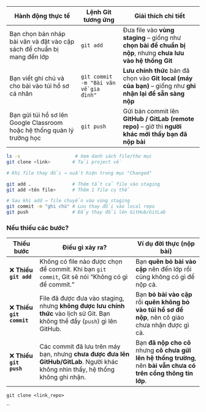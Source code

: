 
| **Hành động thực tế**                                                   | **Lệnh Git tương ứng**                | **Giải thích chi tiết**                                                                                     |
| ----------------------------------------------------------------------- | ------------------------------------- | ----------------------------------------------------------------------------------------------------------- |
| Bạn chọn bản nháp bài văn và đặt vào cặp sách để chuẩn bị mang đến lớp  | `git add`                             | Đưa file vào **vùng staging** – giống như **chọn bài để chuẩn bị nộp**, nhưng **chưa lưu vào hệ thống Git** |
| Bạn viết ghi chú và cho bài vào túi hồ sơ cá nhân                       | `git commit -m "Bài văn về gia đình"` | **Lưu chính thức** bản đã chọn vào **Git local (máy của bạn)** – giống như **ghi nhận lại để sẵn sàng nộp** |
| Bạn gửi túi hồ sơ lên Google Classroom hoặc hệ thống quản lý trường học | `git push`                            | Gửi bản commit lên **GitHub / GitLab (remote repo)** – giờ thì **người khác mới thấy bạn đã nộp bài**       |

```bash
ls -s                    # Xem danh sách file/thư mục
git clone <link>        # Tải project về

# Khi file thay đổi → xuất hiện trong mục "Changed"

git add .               # Thêm tất cả file vào staging
git add <tên file>      # Thêm 1 file cụ thể

# Sau khi add → file chuyển vào vùng staging
git commit -m "ghi chú" # Lưu thay đổi vào local repo
git push                # Đẩy thay đổi lên GitHub/GitLab
```

### Nếu thiếu các bước? 

|**Thiếu bước**|**Điều gì xảy ra?**|**Ví dụ đời thực (nộp bài)**|
|---|---|---|
|❌ **Thiếu `git add`**|Không có file nào được chọn để commit. Khi bạn `git commit`, Git sẽ nói “Không có gì để commit.”|Bạn **quên bỏ bài vào cặp** nên đến lớp rồi cũng không có gì để nộp cả.|
|❌ **Thiếu `git commit`**|File đã được đưa vào staging, nhưng **không được lưu chính thức** vào lịch sử Git. Bạn không thể đẩy (`push`) gì lên GitHub.|Bạn **bỏ bài vào cặp** rồi **quên không bỏ vào túi hồ sơ để nộp**, nên cô giáo chưa nhận được gì cả.|
|❌ **Thiếu `git push`**|Các commit đã lưu trên máy bạn, nhưng **chưa được đưa lên GitHub/GitLab**. Người khác không nhìn thấy, hệ thống không ghi nhận.|Bạn **đã nộp cho cô** nhưng **cô chưa gửi lên hệ thống trường**, nên **bài vẫn chưa có trên cổng thông tin lớp**.|



`git clone <link_repo>`

``